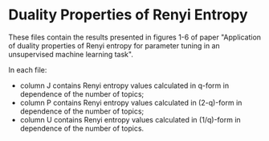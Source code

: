 # Duality Properties of Renyi Entropy

These files contain the results presented in figures 1-6 of paper "Application of duality properties of Renyi  entropy  for parameter tuning in  an unsupervised machine learning task".

In each file:

* column J contains Renyi entropy values calculated in q-form in dependence of the number of topics;
* column P contains Renyi entropy values calculated in (2-q)-form in dependence of the number of topics;
* column U contains Renyi entropy values calculated in (1/q)-form in dependence of the number of topics.
